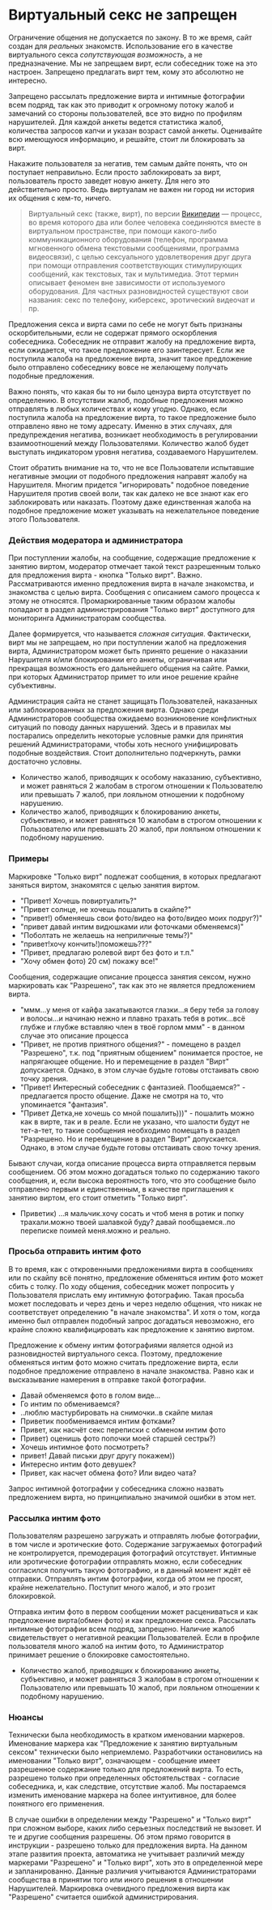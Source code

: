 # Виртуальный секс не запрещен

Ограничение общения не допускается по закону. В то же время, сайт создан для _реальных_ знакомств. Использование его в качестве виртуального секса _сопутствующая возможность_, а не предназначение. Мы не запрещаем вирт, если собеседник тоже на это настроен. Запрещено предлагать вирт тем, кому это абсолютно не интересно.

Запрещено рассылать предложение вирта и интимные фотографии всем подряд, так как это приводит к огромному потоку жалоб и замечаний со стороны пользователей, все это видно по профилям нарушителей. Для каждой анкеты ведется статистика жалоб, количества запросов капчи и указан возраст самой анкеты. Оценивайте всю имеющуюся информацию, и решайте, стоит ли блокировать за вирт.

Накажите пользователя за негатив, тем самым дайте понять, что он поступает неправильно. Если просто заблокировать за вирт, пользователь просто заведет новую анкету. Для него это действительно просто. Ведь виртуалам не важен ни город ни история их общения с кем-то, ничего.
> Виртуальный секс (также, вирт), по версии [Википедии](https://ru.wikipedia.org/wiki/Виртуальный_секс) — процесс, во время которого два или более человека соединяются вместе в виртуальном пространстве, при помощи какого-либо коммуникационного оборудования (телефон, программа мгновенного обмена текстовыми сообщениями, программа видеосвязи), с целью сексуального удовлетворения друг друга при помощи отправления соответствующих стимулирующих сообщений, как текстовых, так и мультимедиа. Этот термин описывает феномен вне зависимости от используемого оборудования. Для частных разновидностей существуют свои названия: секс по телефону, киберсекс, эротический видеочат и пр.

Предложения секса и вирта сами по себе не могут быть признаны оскорбительными, если не содержат прямого оскорбления собеседника. Собеседник не отправит жалобу на предложение вирта, если ожидается, что такое предложение его заинтересует. Если же поступила жалоба на предложение вирта, значит такое предложение было отправлено собеседнику вовсе не желающему получать подобные предложения. 

Важно понять, что какая бы то ни было цензура вирта отсутствует по определению. В отсутствии жалоб, подобные предложения можно отправлять в любых количествах и кому угодно. Однако, если поступила жалоба на предложение вирта, то такое предложение было отправлено явно не тому адресату. Именно в этих случаях, для предупреждения негатива, возникает необходимость в регулировании взаимоотношений между Пользователями. Количество жалоб будет выступать индикатором уровня негатива, создаваемого Нарушителем. 

Стоит обратить внимание на то, что не все Пользователи испытавшие негативные эмоции от подобного предложения направят жалобу на Нарушителя. Многим придется "игнорировать" подобное поведение Нарушителя против своей воли, так как далеко не все знают как его заблокировать или наказать. Поэтому даже единственная жалоба на подобное предложение может указывать на нежелательное поведение этого Пользователя.

### Действия модератора и администратора
При поступлении жалобы, на сообщение, содержащие предложение к занятию виртом, модератор отмечает  такой текст разрешенным только для предложения вирта - кнопка "Только вирт". Важно. Рассматриваются именно предложения вирта в начале знакомства, и знакомства с целью вирта. Сообщения с описанием самого процесса к этому не относятся. Промаркированные таким образом жалобы попадают в раздел администрирования "Только вирт" доступного для мониторинга Администраторам сообщества.

Далее формируется, что называется _сложная ситуация_. Фактически, вирт мы не запрещаем, но при поступлении жалоб на предложения вирта, Администратором может быть принято решение о наказании Нарушителя и/или блокировании его анкеты, ограничивая или прекращая возможность его дальнейшего общения на сайте. Рамки, при которых Администратор примет то или иное решение крайне субъективны. 

Администрация сайта не станет защищать Пользователей, наказанных или заблокированных за предложения вирта. Однако среди Администраторов сообщества ожидаемо возникновение конфликтных ситуаций по поводу данных нарушений. Здесь и в правилах мы постарались определить некоторые условные рамки для принятия решений Администраторами, чтобы хоть несного унифицировать подобные воздействия. Стоит дополнительно подчеркнуть, рамки достаточно условны.
* Количество жалоб, приводящих к особому наказанию, субъективно, и может равняться 2 жалобам в строгом отношении к Пользователю или превышать 7 жалоб, при лояльном отношении к подобному нарушению.
* Количество жалоб, приводящих к блокированию анкеты, субъективно, и может равняться 10 жалобам в строгом отношении к Пользователю или превышать 20 жалоб, при лояльном отношении к подобному нарушению.

### Примеры
Маркировке "Только вирт" подлежат сообщения, в которых предлагают заняться виртом, знакомятся с целью занятия виртом.
+ "Привет! Хочешь повиртуалить?"
+ "Привет солнце, не хочешь пошалить в скайпе?"
+ "привет!) обменяешь свои фото/видео на фото/видео моих подруг?)"
+ "привет давай интим видюшками или фоточками обменяемся)"
+ "Поболтать не желаешь на неприличные темы?)"
+ "привет!хочу кончить!)поможешь???"
+ "Привет, предлагаю ролевой вирт без фото и т.п."
+ "Хочу обмен фото) 20 см) покажу все!"

Сообщения, содержащие описание процесса занятия сексом, нужно маркировать как "Разрешено", так как это не является предложением вирта. 
- "ммм...у меня от кайфа закатываются глазки...я беру тебя за голову и волосы...и начинаю нежно и плавно трахать тебя в ротик...всё глубже и глубже вставляю член в твоё горлом ммм" - в данном случае это описание процесса
- "Привет, не против приятного общения?" - помещено в раздел "Разрешено", т.к. под "приятным общением" понимается простое, не напрягающее общение. Но и перемещение в раздел "Вирт" допускается. Однако, в этом случае будьте готовы отстаивать свою точку зрения.
- "Привет! Интересный собеседник с фантазией. Пообщаемся?" - предлагается просто общение. Даже не смотря на то, что упоминается "фантазия".
- "Привет Детка,не хочешь со мной пошалить)))" - пошалить можно как в вирте, так и в реале. Если не указано, что шалости будут не тет-а-тет, то такие сообщения необходимо помещать в раздел "Разрешено. Но и перемещение в раздел "Вирт" допускается. Однако, в этом случае будьте готовы отстаивать свою точку зрения.

Бывают случаи, когда описание процесса вирта отправляется первым сообщением. Об этом можно догадаться только по содержанию такого сообщения, и, если высока вероятность того, что это сообщение было отправлено первым и единственным, в качестве приглашения к занятию виртом, его стоит отметить "Только вирт".
+ Приветик) ...я мальчик.хочу сосать и чтоб меня в ротик и попку трахали.можно твоей шалавкой буду? давай пообщаемся..по переписке поимей меня.можно и реально.

### Просьба отправить интим фото
В то время, как с откровенными предложениями вирта в сообщениях или по скайпу всё понятно, предложение обменяться интим фото может сбить с толку. По ходу общения, собеседник может попросить у Пользователя прислать ему интимную фотографию. Такая просьба может последовать и через день и через неделю общения, что никак не соответствует определению "в начале знакомства". И хотя о том, когда именно был отправлен подобный запрос догадаться невозможно, его крайне сложно квалифицировать как предложение к занятию виртом.

Предложение к обмену интим фотографиями является одной из разновидностей виртуального секса. Поэтому, предложение обменяться интим фото можно считать предложение вирта, если подобное предложение отправлено в начале знакомства. Равно как и высказывание намерения в отправке такой фотографии.
+ Давай обменяемся фото в голом виде...
+ Го интим по обмениваемся?
+ ..люблю мастурбировать на снимочки..в скайпе милая
+ Приветик пообмениваемся интим фотками?
+ Привет, как насчёт секс переписки с обменом интим фото
+ Привет) оценишь фото попочки моей старшей сестры?)
+ Хочешь интимное фото посмотреть?
+ привет! Давай письки друг другу покажем))
+ Интересно интим фото девушек?
+ Привет, как насчет обмена фото? Или видео чата?

Запрос интимной фотографии у собеседника сложно назвать предложением вирта, но принципиально значимой ошибки в этом нет.

### Рассылка интим фото
Пользователям разрешено загружать и отправлять любые фотографии, в том числе и эротические фото. Содержание загружаемых фотографий не контролируется, премодерация фотографий отсутствует. Интимные или эротические фотографии отправлять можно, если собеседник согласился получить такую фотографию, и в данный момент ждёт её отправки. Отправлять интим фотографии, когда об этом не просят, крайне нежелательно. Поступит много жалоб, и это грозит блокировкой.

Отправка интим фото в первом сообщении может расцениваться и как предложение вирта(обмен фото) и как предложение секса. Рассылать интимные фотографии всем подряд, запрещено. Наличие жалоб свидетельствует о негативной реакции Пользователей. Если в профиле пользователя много жалоб на интим фото, то Администратор принимает решение о блокировке самостоятельно.
* Количество жалоб, приводящих к блокированию анкеты, субъективно, и может равняться 3 жалобам в строгом отношении к Пользователю или превышать 10 жалоб, при лояльном отношении к подобному нарушению.

### Нюансы
Технически была необходимость в кратком именовании маркеров. Именование маркера как "Предложение к занятию виртуальным сексом" технически было неприемлемо. Разработчики остановились на именовании "Только вирт", означающем - сообщение имеет разрешенное содержание только для предложений вирта. То есть, разрешено только при определенных обстоятельствах - согласие собеседника, и, как следствие, отсутствие жалоб. Мы постараемся изменить именование маркера на более интуитивное, для более понятного его применения. 
    
В случае ошибки в определении между "Разрешено" и "Только вирт" при сложном выборе, каких либо серьезных последствий не вызовет. И те и другие сообщения разрешены. Об этом прямо говорится в инструкции - разрешено только для предложения вирта. На данном этапе развития проекта, автоматика не учитывает различий между маркерами "Разрешено" и "Только вирт", хоть это в определенной мере и запланированно. Данные различия учитываются Администраторами сообщества в принятии того или иного решения в отношении Нарушителей. Маркировка очевидного предложения вирта как "Разрешено" считается ошибкой администрирования.
